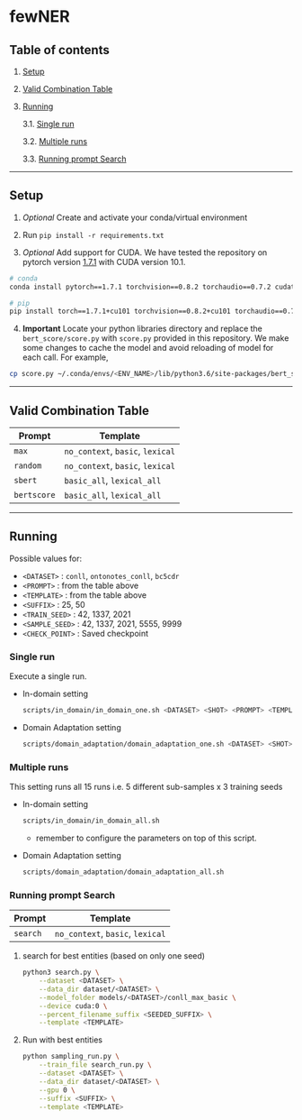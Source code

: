# fewNER


## Table of contents

1. [Setup](#setup)
2. [Valid Combination Table](#valid-combination-table)
3. [Running](#running)

   3.1. [Single run](#single-run)

   3.2. [Multiple runs](#multiple-runs)

   3.3. [Running prompt Search](#running-prompt-search)

<hr/>

## Setup

1. _*Optional*_ Create and activate your conda/virtual environment

2. Run `pip install -r requirements.txt`

3. _*Optional*_ Add support for CUDA. We have tested the repository on pytorch
   version [1.7.1](https://pytorch.org/get-started/previous-versions/#v171) with CUDA version 10.1.

```bash
# conda
conda install pytorch==1.7.1 torchvision==0.8.2 torchaudio==0.7.2 cudatoolkit=10.1 -c pytorch

# pip
pip install torch==1.7.1+cu101 torchvision==0.8.2+cu101 torchaudio==0.7.2 -f https://download.pytorch.org/whl/torch_stable.html
```

4. **Important** Locate your python libraries directory and replace the `bert_score/score.py` with `score.py` provided
   in this repository. We make some changes to cache the model and avoid reloading of model for each call. For example,

```bash
cp score.py ~/.conda/envs/<ENV_NAME>/lib/python3.6/site-packages/bert_score/score.py
```

<hr/>

## Valid Combination Table

| Prompt      | Template                                                         |
| ----------- | ---------------------------------------------------------------- |
| `max`       | `no_context`, `basic`, `lexical` |
| `random`    | `no_context`, `basic`, `lexical`|
| `sbert`     | `basic_all`, `lexical_all`                                     |
| `bertscore` | `basic_all`, `lexical_all`                                     |

<hr/>

## Running

Possible values for:

- `<DATASET>` : `conll`, `ontonotes_conll`, `bc5cdr`
- `<PROMPT>` : from the table above
- `<TEMPLATE>` : from the table above
- `<SUFFIX>` : 25, 50
- `<TRAIN_SEED>` : 42, 1337, 2021
- `<SAMPLE_SEED>` : 42, 1337, 2021, 5555, 9999
- `<CHECK_POINT>` : Saved checkpoint

### Single run

Execute a single run.

- In-domain setting

  ```bash
  scripts/in_domain/in_domain_one.sh <DATASET> <SHOT> <PROMPT> <TEMPLATE> <TRAIN_SEED> <SAMPLE_SEED>
  ```

- Domain Adaptation setting
  ```bash
  scripts/domain_adaptation/domain_adaptation_one.sh <DATASET> <SHOT> <PROMPT> <TEMPLATE> <TRAIN_SEED> <SAMPLE_SEED> <CHECK_POINT>
  ```

### Multiple runs

This setting runs all 15 runs i.e. 5 different sub-samples x 3 training seeds

- In-domain setting

  ```bash
  scripts/in_domain/in_domain_all.sh
  ```
  * remember to configure the parameters on top of this script.

- Domain Adaptation setting
  ```bash
  scripts/domain_adaptation/domain_adaptation_all.sh
  ```

### Running prompt Search

| Prompt      | Template                                                         |
| ----------- | ---------------------------------------------------------------- |
| `search`    | `no_context`, `basic`, `lexical` |

1. search for best entities (based on only one seed)
    ```bash
    python3 search.py \
        --dataset <DATASET> \
        --data_dir dataset/<DATASET> \
        --model_folder models/<DATASET>/conll_max_basic \
        --device cuda:0 \
        --percent_filename_suffix <SEEDED_SUFFIX> \
        --template <TEMPLATE>
    ```

2. Run with best entities
    ```bash
    python sampling_run.py \
        --train_file search_run.py \
        --dataset <DATASET> \
        --data_dir dataset/<DATASET> \
        --gpu 0 \
        --suffix <SUFFIX> \
        --template <TEMPLATE>
    ```